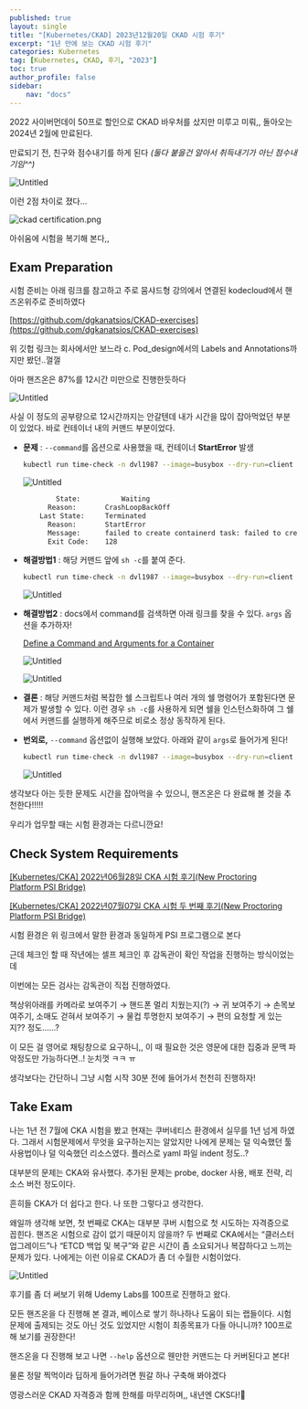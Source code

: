 ```yaml
---
published: true
layout: single
title: "[Kubernetes/CKAD] 2023년12월20일 CKAD 시험 후기"
excerpt: "1년 만에 보는 CKAD 시험 후기"
categories: Kubernetes
tag: [Kubernetes, CKAD, 후기, "2023"]
toc: true
author_profile: false
sidebar:
    nav: "docs"
---
```


2022 사이버먼데이 50프로 할인으로 CKAD 바우처를 샀지만 미루고 미뤄,, 돌아오는 2024년 2월에 만료된다.

만료되기 전, 친구와 점수내기를 하게 된다 *(둘다 붙을건 알아서 취득내기가 아닌 점수내기임^^)*

![Untitled](%5BKubernetes%20CKAD%5D%202023%E1%84%82%E1%85%A7%E1%86%AB12%E1%84%8B%E1%85%AF%E1%86%AF20%E1%84%8B%E1%85%B5%E1%86%AF%20CKAD%20%E1%84%89%E1%85%B5%E1%84%92%E1%85%A5%E1%86%B7%20%E1%84%92%E1%85%AE%E1%84%80%206efcd0e3994448c280c4a2a1beb1a824/Untitled.png)

이런 2점 차이로 졌다…

![ckad certification.png](%5BKubernetes%20CKAD%5D%202023%E1%84%82%E1%85%A7%E1%86%AB12%E1%84%8B%E1%85%AF%E1%86%AF20%E1%84%8B%E1%85%B5%E1%86%AF%20CKAD%20%E1%84%89%E1%85%B5%E1%84%92%E1%85%A5%E1%86%B7%20%E1%84%92%E1%85%AE%E1%84%80%206efcd0e3994448c280c4a2a1beb1a824/ckad_certification.png)

아쉬움에 시험을 복기해 본다,,

## ****Exam Preparation****

시험 준비는 아래 링크를 참고하고 주로 뭄샤드형 강의에서 연결된 kodecloud에서 핸즈온위주로 준비하였다

[https://github.com/dgkanatsios/CKAD-exercises](https://github.com/dgkanatsios/CKAD-exercises)

위 깃헙 링크는 회사에서만 보느라 c. Pod_design에서의 Labels and Annotations까지만 봤던..껄껄

아마 핸즈온은 87%를 12시간 미만으로 진행한듯하다

![Untitled](%5BKubernetes%20CKAD%5D%202023%E1%84%82%E1%85%A7%E1%86%AB12%E1%84%8B%E1%85%AF%E1%86%AF20%E1%84%8B%E1%85%B5%E1%86%AF%20CKAD%20%E1%84%89%E1%85%B5%E1%84%92%E1%85%A5%E1%86%B7%20%E1%84%92%E1%85%AE%E1%84%80%206efcd0e3994448c280c4a2a1beb1a824/Untitled%201.png)

사실 이 정도의 공부량으로 12시간까지는 안갈텐데 내가 시간을 많이 잡아먹었던 부분이 있었다. 바로 컨테이너 내의 커맨드 부분이었다.

- **문제** : `--command`를 옵션으로 사용했을 때, 컨테이너 **StartError** 발생
    
    ```bash
    kubectl run time-check -n dvl1987 --image=busybox --dry-run=client -oyaml --command -- "while true; do date; sleep $TIME_FREQ;done > /opt/time/time-check.log" > time-check.yaml
    ```
    
    ![Untitled](%5BKubernetes%20CKAD%5D%202023%E1%84%82%E1%85%A7%E1%86%AB12%E1%84%8B%E1%85%AF%E1%86%AF20%E1%84%8B%E1%85%B5%E1%86%AF%20CKAD%20%E1%84%89%E1%85%B5%E1%84%92%E1%85%A5%E1%86%B7%20%E1%84%92%E1%85%AE%E1%84%80%206efcd0e3994448c280c4a2a1beb1a824/Untitled%202.png)
    
    ```bash
    		State:          Waiting
          Reason:       CrashLoopBackOff
        Last State:     Terminated
          Reason:       StartError
          Message:      failed to create containerd task: failed to create shim task: OCI runtime create failed: runc create failed: unable to start container process: exec: "while true; do date; sleep ;done > /opt/time/time-check.log": stat while true; do date; sleep ;done > /opt/time/time-check.log: no such file or directory: unknown
          Exit Code:    128
    ```
    
- **해결방법1** : 해당 커맨드 앞에 `sh -c`를 붙여 준다.
    
    ```bash
    kubectl run time-check -n dvl1987 --image=busybox --dry-run=client -oyaml --command -- sh -c "while true; do date; sleep $TIME_FREQ;done > /opt/time/time-check.log" > time-check.yaml
    ```
    
    ![Untitled](%5BKubernetes%20CKAD%5D%202023%E1%84%82%E1%85%A7%E1%86%AB12%E1%84%8B%E1%85%AF%E1%86%AF20%E1%84%8B%E1%85%B5%E1%86%AF%20CKAD%20%E1%84%89%E1%85%B5%E1%84%92%E1%85%A5%E1%86%B7%20%E1%84%92%E1%85%AE%E1%84%80%206efcd0e3994448c280c4a2a1beb1a824/Untitled%203.png)
    
- **해결방법2** : docs에서 command를 검색하면 아래 링크를 찾을 수 있다. `args` 옵션을 추가하자!
    
    [Define a Command and Arguments for a Container](https://kubernetes.io/docs/tasks/inject-data-application/define-command-argument-container/)
    
    ![Untitled](%5BKubernetes%20CKAD%5D%202023%E1%84%82%E1%85%A7%E1%86%AB12%E1%84%8B%E1%85%AF%E1%86%AF20%E1%84%8B%E1%85%B5%E1%86%AF%20CKAD%20%E1%84%89%E1%85%B5%E1%84%92%E1%85%A5%E1%86%B7%20%E1%84%92%E1%85%AE%E1%84%80%206efcd0e3994448c280c4a2a1beb1a824/Untitled%204.png)
    
    ![Untitled](%5BKubernetes%20CKAD%5D%202023%E1%84%82%E1%85%A7%E1%86%AB12%E1%84%8B%E1%85%AF%E1%86%AF20%E1%84%8B%E1%85%B5%E1%86%AF%20CKAD%20%E1%84%89%E1%85%B5%E1%84%92%E1%85%A5%E1%86%B7%20%E1%84%92%E1%85%AE%E1%84%80%206efcd0e3994448c280c4a2a1beb1a824/Untitled%205.png)
    
- **결론** : 해당 커맨드처럼 복잡한 쉘 스크립트나 여러 개의 쉘 명령어가 포함된다면 문제가 발생할 수 있다. 이런 경우 `sh -c`를 사용하게 되면 쉘을 인스턴스화하여 그 쉘에서 커맨드를 실행하게 해주므로 비로소 정상 동작하게 된다.
- **번외로,** `--command` 옵션없이 실행해 보았다. 아래와 같이 `args`로 들어가게 된다!
    
    ```bash
    kubectl run time-check -n dvl1987 --image=busybox --dry-run=client -oyaml -- "while true; do date; sleep $TIME_FREQ;done > /opt/time/time-check.log" > time-check.yaml
    ```
    
    ![Untitled](%5BKubernetes%20CKAD%5D%202023%E1%84%82%E1%85%A7%E1%86%AB12%E1%84%8B%E1%85%AF%E1%86%AF20%E1%84%8B%E1%85%B5%E1%86%AF%20CKAD%20%E1%84%89%E1%85%B5%E1%84%92%E1%85%A5%E1%86%B7%20%E1%84%92%E1%85%AE%E1%84%80%206efcd0e3994448c280c4a2a1beb1a824/Untitled%206.png)
    

생각보다 아는 듯한 문제도 시간을 잡아먹을 수 있으니, 핸즈온은 다 완료해 볼 것을 추천한다!!!!!

우리가 업무할 때는 시험 환경과는 다르니깐요!

## **Check System Requirements**

[[Kubernetes/CKA] 2022년06월28일 CKA 시험 후기(New Proctoring Platform PSI Bridge)](https://gain-yoo.github.io/kubernetes/CKA-시험-후기/)

[[Kubernetes/CKA] 2022년07월07일 CKA 시험 두 번째 후기(New Proctoring Platform PSI Bridge)](https://gain-yoo.github.io/kubernetes/두번째-CKA-시험-후기/)

시험 환경은 위 링크에서 말한 환경과 동일하게 PSI 프로그램으로 본다

근데 체크인 할 때 작년에는 셀프 체크인 후 감독관이 확인 작업을 진행하는 방식이었는데

이번에는 모든 검사는 감독관이 직접 진행하였다.

책상위아래를 카메라로 보여주기 → 핸드폰 멀리 치웠는지(?) → 귀 보여주기 → 손목보여주기, 소매도 걷혀서 보여주기 → 물컵 투명한지 보여주기 → 편의 요청할 게 있는지?? 정도……?

이 모든 걸 영어로 채팅창으로 요구하니,, 이 때 필요한 것은 영문에 대한 집중과 문맥 파악정도만 가능하다면..! 눈치껏 ㅋㅋ ㅠ

생각보다는 간단하니 그냥 시험 시작 30분 전에 들어가서 천천히 진행하자!

## **Take Exam**

나는 1년 전 7월에 CKA 시험을 봤고 현재는 쿠버네티스 환경에서 실무를 1년 넘게 하였다. 그래서 시험문제에서 무엇을 요구하는지는 알았지만 나에게 문제는 덜 익숙했던 툴 사용법이나 덜 익숙했던 리소스였다. 플러스로 yaml 파일 indent 정도..?

대부분의 문제는 CKA와 유사했다. 추가된 문제는 probe, docker 사용, 배포 전략, 리소스 버전 정도이다.

흔히들 CKA가 더 쉽다고 한다. 나 또한 그렇다고 생각한다.

왜일까 생각해 보면, 첫 번째로 CKA는 대부분 쿠버 시험으로 첫 시도하는 자격증으로 꼽힌다. 핸즈온 시험으로 감이 없기 때문이지 않을까? 두 번째로 CKA에서는 “클러스터 업그레이드”나 “ETCD 백업 및 복구”와 같은 시간이 좀 소요되거나 복잡하다고 느끼는 문제가 있다. 나에게는 이런 이유로 CKAD가 좀 더 수월한 시험이었다.

![Untitled](%5BKubernetes%20CKAD%5D%202023%E1%84%82%E1%85%A7%E1%86%AB12%E1%84%8B%E1%85%AF%E1%86%AF20%E1%84%8B%E1%85%B5%E1%86%AF%20CKAD%20%E1%84%89%E1%85%B5%E1%84%92%E1%85%A5%E1%86%B7%20%E1%84%92%E1%85%AE%E1%84%80%206efcd0e3994448c280c4a2a1beb1a824/Untitled%207.png)

후기를 좀 더 써보기 위해 Udemy Labs를 100프로 진행하고 왔다.

모든 핸즈온을 다 진행해 본 결과, 베이스로 쌓기 하나하나 도움이 되는 랩들이다. 시험문제에 출제되는 것도 아닌 것도 있었지만 시험이 최종목표가 다들 아니니까? 100프로 해 보기를 권장한다!

핸즈온을 다 진행해 보고 나면 `--help` 옵션으로 웬만한 커맨드는 다 커버된다고 본다!

물론 정말 찍먹이라 딥하게 들어가려면 뭔갈 하나 구축해 봐야겠다

영광스러운 CKAD 자격증과 함께 한해를 마무리하며,, 내년엔 CKS다!🤭
